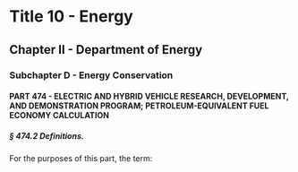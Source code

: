 
# Title 10 - Energy
## Chapter II - Department of Energy
### Subchapter D - Energy Conservation
#### PART 474 - ELECTRIC AND HYBRID VEHICLE RESEARCH, DEVELOPMENT, AND DEMONSTRATION PROGRAM; PETROLEUM-EQUIVALENT FUEL ECONOMY CALCULATION
##### § 474.2 Definitions.

For the purposes of this part, the term:

